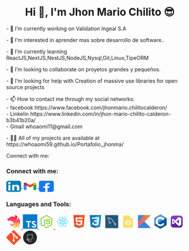 <h1 align="center">Hi 👋, I'm Jhon Mario Chilito 😎</h1>
<p align="left">- 🔭 I’m currently working on Validation Ingeal S.A</p>
<p align="left">- 👀 I’m interested in aprender mas sobre desarrollo de software..</p>
<p align="left">- 🌱  I’m currently learning ReactJS,NextJS,NestJS,NodeJS,Nysql,Git,Linux,TipeORM</p>
<p align="left">- 💞️ I’m looking to collaborate on  proyetos grandes y pequeños.</p>
<p align="left">- 🤝 I’m looking for help with Creation of massive use libraries for open source projects</p>
<p align="left">- 📫 How to contact me through my social networks:
<br>- facebook https://www.facebook.com/jhonmario.chilitocalderon/
<br>- Linkelin https://www.linkedin.com/in/jhon-mario-chilito-calderon-b3b41b20a/
<br>- Gmail whoaomi11@gmail.com
</p>
<p align="left">- 👨‍💻 All of my projects are available at  https://whoaomi59.github.io/Portafolio_jhonma/</p>

Connect with me:
<h3 align="left">Connect with me:</h3>
<p align="left">
    <!--REDES SOCIALES-->
    <a href="https://www.linkedin.com/in/jhon-mario-chilito-calderon-b3b41b20a/" target="blank">
         <img align="center" src="./img/iconfinder-social-media-applications-14linkedin-4102586_113786.svg" alt="devalexanderdaza" height="30" width="40"/>
    </a>
    <a href="whoaomi11@gmail.com" target="blank">
         <img align="center" src="./img/gmail_new_logo_icon_159149.svg" alt="devalexanderdaza" height="30" width="40"/>
    </a>
    <a href="https://www.facebook.com/jhonmario.chilitocalderon" target="blank">
         <img align="center" src="./img/facebook_icon_130940.svg" alt="devalexanderdaza" height="30" width="40"/>
    </a>
</p> 
<!-- LENGUAGES DE PROGRAMACION -->
<h3 align="left">Languages and Tools:</h3>
<p align="left"> 
    <!-- NEST -->
    <a href="https://nestjs.com/" target="_blank" rel="noreferrer"> <img src="./img/file_type_nest_middleware_js_icon_130363.svg" width="40" height="40"/> </a>
    <!-- TYPESCRIPT -->
    <a href="https://www.typescriptlang.org/" target="_blank" rel="noreferrer"> <img src="./img/typescript_plain_logo_icon_146316.svg" width="40" height="40"/> </a>
    <!-- NODE  -->
    <a href="https://nodejs.org/es/" target="_blank" rel="noreferrer"> <img src="./img/file_type_node_icon_130301.svg" width="40" height="40"/> </a>
    <!-- REACT JS -->
    <a href="https://es.reactjs.org/" target="_blank" rel="noreferrer"> <img src="./img/react_icon_130845.svg" width="40" height="40"/></a>
    <!-- HTML -->
    <a href="https://developer.mozilla.org/es/docs/Web/HTML" target="_blank" rel="noreferrer"> <img src="./img/file_type_html_icon_130541.svg" width="40" height="40"/></a>
    <!-- css -->
    <a href="https://developer.mozilla.org/es/docs/Web/CSS" target="_blank" rel="noreferrer"> <img src="./img/file_type_css_icon_130661.svg" width="40" height="40"/></a>
    <!-- MYSQL -->
    <a href="https://www.mysql.com/" target="_blank" rel="noreferrer"> <img src="./img/mysqlworkbench_93532.svg"  width="40" height="40"/></a>
    <!-- JSON -->
    <a href="https://www.json.org/json-es.html" target="_blank" rel="noreferrer"> <img src="./img/applicationjson_103623.svg" width="40" height="40"/></a>
    <!-- KOTLIN -->
    <a href="https://kotlinlang.org/" target="_blank" rel="noreferrer"> <img src="./img/file_type_kotlin_icon_130487.svg" width="40" height="40"/></a>
    <!-- C++ -->
    <a href="https://es.wikipedia.org/wiki/C%2B%2B" target="_blank" rel="noreferrer"> <img src="./img/c_original_logo_icon_146611.svg" width="40" height="40"/></a>
    <!-- VISUAL -->
    <a href="https://books.google.com.co/books?id=hUJNPD8boygC&pg=PA135&lpg=PA135&dq=visual&source=bl&ots=Nn-lMOhlp6&sig=ACfU3U1u-CH6KSfOFrKjTSBlutLamznePQ&hl=es&sa=X&ved=2ahUKEwi43Yf1lYv9AhWxsDEKHfy2DdcQ6AF6BAhNEAM#v=onepage&q=visual&f=false" target="_blank" rel="noreferrer"> <img src="./img/microsoft_visual_studio_macos_bigsur_icon_189958.png" width="40" height="40"/></a>
    <!-- GIT -->
    <a href="https://git-scm.com/" target="_blank" rel="noreferrer"> <img src="./img/git_plain_logo_icon_146507.svg" width="40" height="40"/></a>
    <!-- GITHUB -->
    <a href="https://github.com/" target="_blank" rel="noreferrer"> <img src="./img/circle-github_icon-icons.com_66826.svg" width="40" height="40"/></a>
</p>

<!---
whoaomi59/whoaomi59 is a ✨ special ✨ repository because its `README.md` (this file) appears on your GitHub profile.
You can click the Preview link to take a look at your changes.
--->
